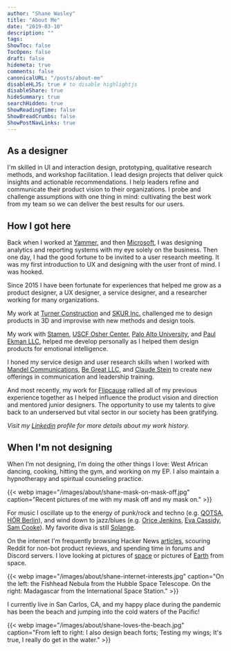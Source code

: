 ```yaml
---
author: "Shane Wasley"
title: "About Me"
date: "2019-03-10"
description: ""
tags:
ShowToc: false
TocOpen: false
draft: false
hidemeta: true
comments: false
canonicalURL: "/posts/about-me"
disableHLJS: true # to disable highlightjs
disableShare: true
hideSummary: true
searchHidden: true
ShowReadingTime: false
ShowBreadCrumbs: false
ShowPostNavLinks: true
---
```


## As a designer

I'm skilled in UI and interaction design, prototyping, qualitative research methods, and workshop facilitation. I lead design projects that deliver quick insights and actionable recommendations. I help leaders refine and communicate their product vision to their organizations. I probe and challenge assumptions with one thing in mind: cultivating the best work from my team so we can deliver the best results for our users.

## How I got here

Back when I worked at [Yammer](https://www.yammer.com), and then [Microsoft](https://www.microsoft.com/), I was designing analytics and reporting systems with my eye solely on the business. Then one day, I had the good fortune to be invited to a user research meeting. It was my first introduction to UX and designing with the user front of mind. I was hooked.

Since 2015 I have been fortunate for experiences that helped me grow as a product designer, a UX designer, a service designer, and a researcher working for many organizations.

My work at [Turner Construction](https://www.turnerconstruction.com) and [SKUR Inc.](https://www.crunchbase.com/organization/skur) challenged me to design products in 3D and improvise with new methods and design tools.

My work with [Stamen](https://stamen.com/), [USCF Osher Center](https://osher.ucsf.edu/), [Palo Alto University](https://www.paloaltou.edu/), and [Paul Ekman LLC](https://www.paulekman.com/), helped me develop personally as I helped them design products for emotional intelligence.

I honed my service design and user research skills when I worked with [Mandel Communications](https://www.mandel.com/), [Be Great LLC](https://begreatllc.com), and [Claude Stein](https://claudestein.com/) to create new offerings in communication and leadership training.

And most recently, my work for [Flipcause](https://www.flipcause.com) rallied all of my previous experience together as I helped influence the product vision and direction and mentored junior designers. The opportunity to use my talents to give back to an underserved but vital sector in our society has been gratifying.

*Visit my [Linkedin](https://www.linkedin.com/in/shanewasley/) profile for more details about my work history.*

## When I'm not designing

When I’m not designing, I’m doing the other things I love: West African dancing, cooking, hitting the gym, and working on my EP. I also maintain a hypnotherapy and spiritual counseling practice.

{{< webp image="/images/about/shane-mask-on-mask-off.jpg" caption="Recent pictures of me with my mask off and my mask on." >}}

For music I oscillate up to the energy of punk/rock and techno (e.g. [QOTSA](https://www.youtube.com/watch?v=LRRPeOBygG8), [HÖR Berlin](https://www.youtube.com/c/HÖRBERLIN/videos)), and wind down to jazz/blues (e.g. [Orice Jenkins](https://www.youtube.com/watch?v=HRBnQ35CcgM), [Eva Cassidy](https://www.youtube.com/watch?v=K-X1g-aEeNc), [Sam Cooke](https://www.youtube.com/watch?v=x58gDMjDbc8)). My favorite diva is still [Solange](https://www.youtube.com/watch?v=_W14wK4QGh4).

On the internet I'm frequently browsing Hacker News [articles](https://news.ycombinator.com/item?id=28942189), scouring Reddit for non-bot product reviews, and spending time in forums and Discord servers. I love looking at pictures of [space](https://apod.nasa.gov/apod/ap190731.html) or pictures of [Earth](https://eol.jsc.nasa.gov/Collections/EarthArt/all.htm) from space.

{{< webp image="/images/about/shane-internet-interests.jpg" caption="On the left: the Fishhead Nebula from the Hubble Space Telescope. On the right: Madagascar from the International Space Station." >}}

I currently live in San Carlos, CA, and my happy place during the pandemic has been the beach and jumping into the cold waters of the Pacific!

{{< webp image="/images/about/shane-loves-the-beach.jpg" caption="From left to right: I also design beach forts; Testing my wings; It's true, I really do get in the water." >}}